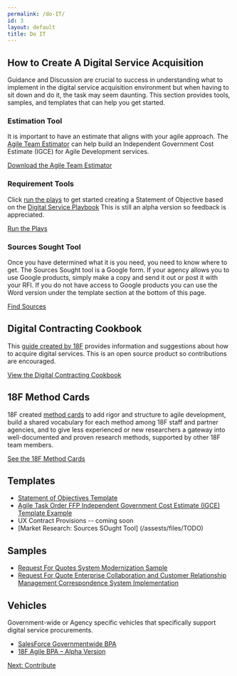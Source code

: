 ```yaml
---
permalink: /do-IT/
id: 3
layout: default
title: Do IT
---
```


## How to Create A Digital Service Acquisition

Guidance and Discussion are crucial to success in understanding what to implement in the digital service acquisition environment but when having to sit down and do it, the task may seem daunting. This section provides tools, samples, and templates that can help you get started.

### Estimation Tool

It is important to have an estimate that aligns with your agile approach. The [Agile Team Estimator](https://acquisition-planning-beta.herokuapp.com/agile_estimator) can help build an Independent Government Cost Estimate (IGCE) for Agile Development services.

<a class="usa-button-outline usa-button-active" type="button" target="blank" href="https://acquisition-planning-beta.herokuapp.com/agile_estimator">Download the Agile Team Estimator</a>

### Requirement Tools

Click [run the plays](https://playbook-in-action.apps.cloud.gov) to get started creating a Statement of Objective based on the [Digital Service Playbook](https://playbook.cio.gov) This is still an alpha version so feedback is appreciated.

<a class="usa-button-outline usa-button-active" type="button" target="blank" href="https://playbook-in-action.apps.cloud.gov">Run the Plays</a>

### Sources Sought Tool
Once you have determined what it is you need, you need to know where to get. The Sources Sought tool is a Google form. If your agency allows you to use Google products, simply make a copy and send it out or post it with your RFI. If you do not have access to Google products you can use the Word version under the template section at the bottom of this page.

<a class="usa-button-outline usa-button-active" type="button" target="blank" href="https://docs.google.com/forms/d/1BGKTfoG8rRD4i5Qh-LOO22T31QS3BOkidVCyQzEhtOA/edit?usp=sharing">Find Sources</a>

## Digital Contracting Cookbook

This [guide created by 18F](https://pages.18f.gov/contracting-cookbook/) provides information and suggestions about how to acquire digital services. This is an open source product so contributions are encouraged.

<a class="usa-button-outline usa-button-active" type="button" target="blank" href="https://pages.18f.gov/contracting-cookbook/">View the Digital Contracting Cookbook</a>

## 18F Method Cards
18F created [method cards](https://methods.18f.gov/) to add rigor and structure to agile development, build a shared vocabulary for each method among 18F staff and partner agencies, and to give less experienced or new researchers a gateway into well-documented and proven research methods, supported by other 18F team members.

<a class="usa-button-outline usa-button-active" type="button" target="blank" href="https://methods.18f.gov/">See the 18F Method Cards</a>

## Templates

- [Statement of Objectives Template](/assets/files/DigitalServiceSOO.docx)
- [Agile Task Order FFP Independent Government Cost Estimate (IGCE) Template Example](/assets/files/Agile_Task_Order_IGCE_Example_-Sec_508_Remediated.docx)
- UX Contract Provisions -- coming soon
- [Market Research: Sources SOught Tool] (/assests/files/TODO)

## Samples
- [Request For Quotes System Modernization Sample](/assets/files/Agile%20Task%20Order%20Example.docx)
- [Request For Quote Enterprise Collaboration and Customer Relationship Management Correspondence System Implementation](/assets/files/CRMTaskOrder%20Sample%20DRAFT.docx)

## Vehicles

Government-wide or Agency specific vehicles that specifically support digital service procurements.

- [SalesForce Governmentwide BPA](http://www.gsa.gov/portal/content/120966)
- [18F Agile BPA – Alpha Version](https://18f.gsa.gov/2015/08/28/announcing-the-agile-BPA-awards/)

<a class="usa-button-big" type="button" href="/contribute">Next: Contribute</a>

